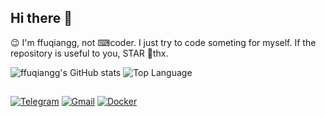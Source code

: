 ## Hi there 👋
😉 I'm ffuqiangg, not ⌨coder. I just try to code someting for myself. If the repository is useful to you, STAR 🙏thx.

![ffuqiangg's GitHub stats](https://github-readme-stats.vercel.app/api?username=ffuqiangg&show_icons=true&card_width=370&line_height=27&hide_title=true)
![Top Language](https://github-readme-stats.vercel.app/api/top-langs/?username=ffuqiangg&hide=html,&hide_border=false&hide_title=true)

##  
[![Telegram](https://img.shields.io/badge/-Telegram-413f42?style=flat&logo=telegram&logoColor=white)](https://t.me/ffuqiangg)
[![Gmail](https://img.shields.io/badge/-Gmail-red?style=flat&logo=gmail&logoColor=white)](mailto:ffuqiangg@gmail.com)
[![Docker](https://img.shields.io/badge/-Docker-informational?style=flat&logo=docker&logoColor=white)](https://hub.docker.com/u/ffuqiangg)

